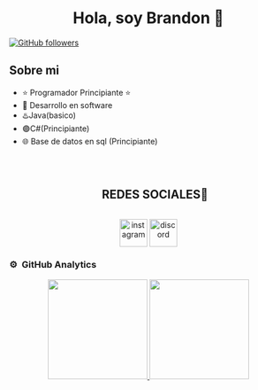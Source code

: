 <div align="center">
<h1 align="center">Hola, soy Brandon 👋</h1>
</div>



[![GitHub followers](https://img.shields.io/github/followers/xBRANDON1?style=social)](https://github.com/xBRANDON1)

## Sobre mi

- ⭐ Programador Principiante ⭐ 
- 📲 Desarrollo en software
- ♨️Java(basico)
- 🟣C#(Principiante)
- 🌐 Base de datos en sql (Principiante)
<br>


<div id="user-content-toc">
  <ul align="center">
    <summary><h2 style="display: inline-block">REDES SOCIALES🤝</h2></summary>
  </ul>
</div>

<!--icons and links-->
<p align="center">
<a href="https://www.instagram.com/bj.aranda/" target="blank"><img align="center" src="https://user-images.githubusercontent.com/88904952/234981169-2dd1e58f-4b7e-468c-8213-034ba62156c3.png" alt="instagram" height="50" width="50" /></a>
<a href="https://discord.com/channels/708558715430764565/708558715430764568" target="blank"><img align="center" src="https://user-images.githubusercontent.com/88904952/234982627-019fd336-6248-453c-9b05-97c13fd1d207.png" alt="discord" height="50" width="50" /></a>
  
</p>

### ⚙️ &nbsp;GitHub Analytics

<p align="center">
<a href="https://github.com/xBRANDON1">
  <img height="180em" src="https://github-readme-stats-eight-theta.vercel.app/api?username=xBRANDON1&show_icons=true&theme=algolia&include_all_commits=true&count_private=true"/>
  <img height="180em" src="https://github-readme-stats-eight-theta.vercel.app/api/top-langs/?username=xBRANDON1&layout=compact&langs_count=8&theme=algolia"/>
</a>
</p>
